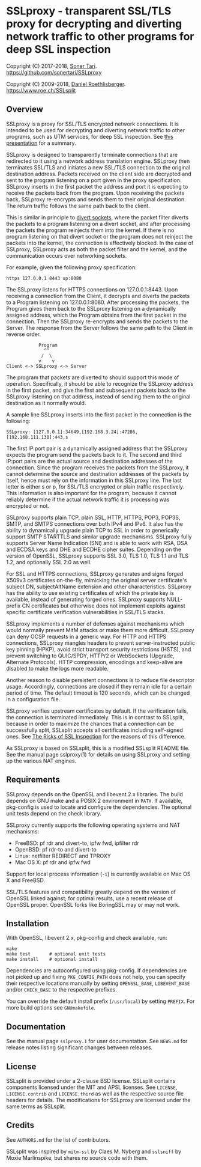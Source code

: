 # SSLproxy - transparent SSL/TLS proxy for decrypting and diverting network traffic to other programs for deep SSL inspection

Copyright (C) 2017-2018, [Soner Tari](http://comixwall.org).  
https://github.com/sonertari/SSLproxy

Copyright (C) 2009-2018, [Daniel Roethlisberger](//daniel.roe.ch/).  
https://www.roe.ch/SSLsplit

## Overview

SSLproxy is a proxy for SSL/TLS encrypted network connections.  It is intended 
to be used for decrypting and diverting network traffic to other programs, such 
as UTM services, for deep SSL inspection. See [this 
presentation](https://drive.google.com/open?id=12YaGIGs0-xfpqMNAY3rzUbIyed-Tso8W) 
for a summary.

SSLproxy is designed to transparently terminate connections that are redirected 
to it using a network address translation engine.  SSLproxy then terminates 
SSL/TLS and initiates a new SSL/TLS connection to the original destination 
address. Packets received on the client side are decrypted and sent to the 
program listening on a port given in the proxy specification. SSLproxy inserts 
in the first packet the address and port it is expecting to receive the packets 
back from the program. Upon receiving the packets back, SSLproxy re-encrypts 
and sends them to their original destination. The return traffic follows the 
same path back to the client.

This is similar in principle to [divert 
sockets](https://man.openbsd.org/divert.4), where the packet filter diverts the 
packets to a program listening on a divert socket, and after processing the 
packets the program reinjects them into the kernel. If there is no program 
listening on that divert socket or the program does not reinject the packets 
into the kernel, the connection is effectively blocked. In the case of 
SSLproxy, SSLproxy acts as both the packet filter and the kernel, and the 
communication occurs over networking sockets.

For example, given the following proxy specification:

	https 127.0.0.1 8443 up:8080

The SSLproxy listens for HTTPS connections on 127.0.0.1:8443. Upon receiving a 
connection from the Client, it decrypts and diverts the packets to a Program 
listening on 127.0.0.1:8080. After processing the packets, the Program gives 
them back to the SSLproxy listening on a dynamically assigned address, which 
the Program obtains from the first packet in the connection. Then the SSLproxy 
re-encrypts and sends the packets to the Server. The response from the Server 
follows the same path to the Client in reverse order.

	            Program
	              ^^
	             /  \
	            v    v
	Client <-> SSLproxy <-> Server   

The program that packets are diverted to should support this mode of operation.
Specifically, it should be able to recognize the SSLproxy address in the first
packet, and give the first and subsequent packets back to the SSLproxy 
listening on that address, instead of sending them to the original destination 
as it normally would.

A sample line SSLproxy inserts into the first packet in the connection is the 
following:

	SSLproxy: [127.0.0.1]:34649,[192.168.3.24]:47286,[192.168.111.130]:443,s

The first IP:port pair is a dynamically assigned address that the SSLproxy 
expects the program send the packets back to it. The second and third IP:port 
pairs are the actual source and destination addresses of the connection. Since 
the program receives the packets from the SSLproxy, it cannot determine the 
source and destination addresses of the packets by itself, hence must rely on 
the information in this SSLproxy line. The last letter is either s or p, for 
SSL/TLS encrypted or plain traffic respectively. This information is also 
important for the program, because it cannot reliably determine if the actual 
network traffic it is processing was encrypted or not.

SSLproxy supports plain TCP, plain SSL, HTTP, HTTPS, POP3, POP3S, SMTP, and 
SMTPS connections over both IPv4 and IPv6.  It also has the ability to 
dynamically upgrade plain TCP to SSL in order to generically support SMTP 
STARTTLS and similar upgrade mechanisms.  SSLproxy fully supports Server Name 
Indication (SNI) and is able to work with RSA, DSA and ECDSA keys and DHE and 
ECDHE cipher suites.  Depending on the version of OpenSSL, SSLproxy supports 
SSL 3.0, TLS 1.0, TLS 1.1 and TLS 1.2, and optionally SSL 2.0 as well.

For SSL and HTTPS connections, SSLproxy generates and signs forged X509v3 
certificates on-the-fly, mimicking the original server certificate's subject 
DN, subjectAltName extension and other characteristics.  SSLproxy has the 
ability to use existing certificates of which the private key is available, 
instead of generating forged ones.  SSLproxy supports NULL-prefix CN 
certificates but otherwise does not implement exploits against specific 
certificate verification vulnerabilities in SSL/TLS stacks.

SSLproxy implements a number of defenses against mechanisms which would 
normally prevent MitM attacks or make them more difficult.  SSLproxy can deny 
OCSP requests in a generic way.  For HTTP and HTTPS connections, SSLproxy 
mangles headers to prevent server-instructed public key pinning (HPKP), avoid 
strict transport security restrictions (HSTS), and prevent switching to 
QUIC/SPDY, HTTP/2 or WebSockets (Upgrade, Alternate Protocols).  HTTP
compression, encodings and keep-alive are disabled to make the logs more
readable.

Another reason to disable persistent connections is to reduce file descriptor 
usage. Accordingly, connections are closed if they remain idle for a certain 
period of time. The default timeout is 120 seconds, which can be changed in a 
configuration file.

SSLproxy verifies upstream certificates by default. If the verification fails, the 
connection is terminated immediately. This is in contrast to SSLsplit, because 
in order to maximize the chances that a connection can be successfully split, 
SSLsplit accepts all certificates including self-signed ones. See [The Risks of 
SSL Inspection](https://insights.sei.cmu.edu/cert/2015/03/the-risks-of-ssl-inspection.html)
for the reasons of this difference.

As SSLproxy is based on SSLsplit, this is a modified SSLsplit README file.
See the manual page sslproxy(1) for details on using SSLproxy and setting up
the various NAT engines.


## Requirements

SSLproxy depends on the OpenSSL and libevent 2.x libraries.
The build depends on GNU make and a POSIX.2 environment in `PATH`.
If available, pkg-config is used to locate and configure the dependencies.
The optional unit tests depend on the check library.

SSLproxy currently supports the following operating systems and NAT mechanisms:

-   FreeBSD: pf rdr and divert-to, ipfw fwd, ipfilter rdr
-   OpenBSD: pf rdr-to and divert-to
-   Linux: netfilter REDIRECT and TPROXY
-   Mac OS X: pf rdr and ipfw fwd

Support for local process information (`-i`) is currently available on Mac OS X
and FreeBSD.

SSL/TLS features and compatibility greatly depend on the version of OpenSSL
linked against; for optimal results, use a recent release of OpenSSL proper.
OpenSSL forks like BoringSSL may or may not work.


## Installation

With OpenSSL, libevent 2.x, pkg-config and check available, run:

    make
    make test       # optional unit tests
    make install    # optional install

Dependencies are autoconfigured using pkg-config.  If dependencies are not
picked up and fixing `PKG_CONFIG_PATH` does not help, you can specify their
respective locations manually by setting `OPENSSL_BASE`, `LIBEVENT_BASE` and/or
`CHECK_BASE` to the respective prefixes.

You can override the default install prefix (`/usr/local`) by setting `PREFIX`.
For more build options see `GNUmakefile`.


## Documentation

See the manual page `sslproxy.1` for user documentation.
See `NEWS.md` for release notes listing significant changes between releases.


## License

SSLsplit is provided under a 2-clause BSD license.
SSLsplit contains components licensed under the MIT and APSL licenses.
See `LICENSE`, `LICENSE.contrib` and `LICENSE.third` as well as the respective
source file headers for details.
The modifications for SSLproxy are licensed under the same terms as SSLsplit.


## Credits

See `AUTHORS.md` for the list of contributors.

SSLsplit was inspired by `mitm-ssl` by Claes M. Nyberg and `sslsniff` by Moxie
Marlinspike, but shares no source code with them.


